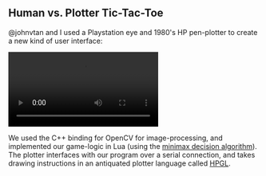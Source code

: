 ## Human vs. Plotter Tic-Tac-Toe

@johnvtan and I used a Playstation eye and 1980's HP pen-plotter to create a new kind of user interface:

![code](https://doronrasis.com/links/tic_tac_mute.mp4)

We used the C++ binding for OpenCV for image-processing, and implemented our game-logic in Lua (using the [minimax decision algorithm](https://en.wikipedia.org/wiki/Minimax#Minimax_algorithm_with_alternate_moves)). The plotter interfaces with our program over a serial connection, and takes drawing instructions in an antiquated plotter language called [HPGL](https://en.wikipedia.org/wiki/HP-GL).